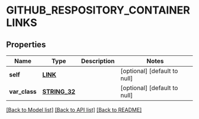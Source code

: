# GITHUB_RESPOSITORY_CONTAINERLINKS

## Properties
Name | Type | Description | Notes
------------ | ------------- | ------------- | -------------
**self** | [**LINK**](Link.md) |  | [optional] [default to null]
**var_class** | [**STRING_32**](STRING_32.md) |  | [optional] [default to null]

[[Back to Model list]](../README.md#documentation-for-models) [[Back to API list]](../README.md#documentation-for-api-endpoints) [[Back to README]](../README.md)


